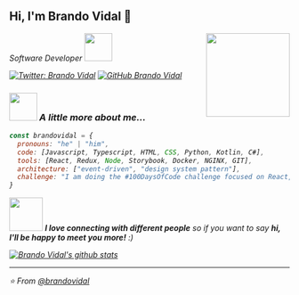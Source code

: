 <h2> Hi, I'm Brando Vidal 👋</h2>
<img align='right' src="https://user-images.githubusercontent.com/65886822/125829241-3a2e8f82-ae6d-4d2c-8c82-c2fa8e024bc2.jpg" width="150">
<p><em>Software Developer <img src="https://media.giphy.com/media/mGcNjsfWAjY5AEZNw6/giphy.gif" width="50"></p>

[![Twitter: Brando Vidal](https://img.shields.io/twitter/follow/_brandovidal?label=Follow)](https://bit.ly/brando-vidal-twitter)
[![GitHub Brando Vidal](https://img.shields.io/github/followers/brandovidal?label=follow&style=social)](https://bit.ly/brando-vidal-github)

### <img src="https://media.giphy.com/media/CqVNwrLt9KEDK/giphy.gif" width="50"> A little more about me...  

```javascript
const brandovidal = {
  pronouns: "he" | "him",
  code: [Javascript, Typescript, HTML, CSS, Python, Kotlin, C#],
  tools: [React, Redux, Node, Storybook, Docker, NGINX, GIT],
  architecture: ["event-driven", "design system pattern"],
  challenge: "I am doing the #100DaysOfCode challenge focused on React, Docker and Figma"
}
```

<img src="https://media.giphy.com/media/LnQjpWaON8nhr21vNW/giphy.gif" width="60"> <em><b>I love connecting with different people</b> so if you want to say <b>hi, I'll be happy to meet you more!</b> :)</em>

[![Brando Vidal's github stats](https://github-readme-stats.vercel.app/api?username=brandovidal)](https://github.com/brandovidal/github-readme-stats)

---

⭐️ From [@brandovidal](https://bit.ly/brandovidal-github)
